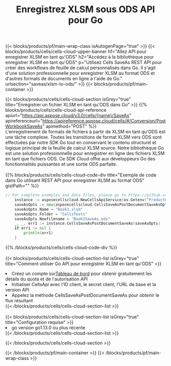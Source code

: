 ﻿---
title:  Enregistrez XLSM sous ODS API pour Go
description:  Utilisation de Aspose.Cells Cloud SDK for Go pour enregistrer le fichier au format XLSM en tant que fichier au format ODS.
url: /fr/go/saveas/xlsm-to-ods/
---
{{< blocks/products/pf/main-wrap-class isAutogenPage="true" >}}
{{< blocks/products/cells/cells-cloud-upper-banner h1="Allez API pour enregistrer XLSM en tant qu\'ODS" h2="Accédez à la bibliothèque pour enregistrer XLSM en tant qu\'ODS" p="Utilisez Cells SaveAs REST API pour créer des workflows de feuille de calcul personnalisés dans Go. Il s\'agit d\'une solution professionnelle pour enregistrer XLSM au format ODS et d\'autres formats de documents en ligne à l\'aide de Go." urlsection="saveas/xlsm-to-ods/" >}}
{{< blocks/products/pf/main-container >}}

{{< blocks/products/cells/cells-cloud-section isGrey="true" title="Enregistrer un fichier XLSM en tant qu\'ODS dans Go" >}}
{{% blocks/products/cells/cells-cloud-api-reference apiurl="https://api.aspose.cloud/v3.0/cells/{name}/SaveAs" apireferenceurl="https://apireference.aspose.cloud/cells/#/Conversion/PostWorkbookSaveAs" apimethod="POST" %}}
<br/>
L'enregistrement de formats de fichiers à partir de XLSM en tant qu'ODS est une tâche complexe. Toutes les transitions de format XLSM vers ODS sont effectuées par notre SDK Go tout en conservant le contenu structurel et logique principal de la feuille de calcul XLSM source. Notre bibliothèque Go est une solution professionnelle pour enregistrer en ligne des fichiers XLSM en tant que fichiers ODS. Ce SDK Cloud offre aux développeurs Go des fonctionnalités puissantes et une sortie ODS parfaite.
<br/>
<br/>
{{% blocks/products/cells/cells-cloud-code-div title="Exemple de code dans Go utilisant REST API pour enregistrer XLSM au format ODS" gistPath="" %}}
  
```go
// For complete examples and data files, please go to https://github.com/aspose-cells-cloud/aspose-cells-cloud-go/
    instance := asposecellscloud.NewCellsApiService(os.Getenv("ProductClientId"), os.Getenv("ProductClientSecret"))
    saveAsOpts := new(asposecellscloud.CellsSaveAsPostDocumentSaveAsOpts)
    saveAsOpts.Name = "Book1.xlsm"
    saveAsOpts.Folder = "CellsTests"
    saveAsOpts.Newfilename = "Book1SaveAs.ods"
    _, _, err1 := instance.CellsSaveAsPostDocumentSaveAs(saveAsOpts)
    if err1 != nil {
	    println(err1)
    }
```
  
{{% /blocks/products/cells/cells-cloud-code-div %}}
<br/>
<br/>
{{< blocks/products/cells/cells-cloud-section-list isGrey="true" title="Comment utiliser Go API pour enregistrer XLSM en tant qu\'ODS" >}}
<li> Créez un compte sur<a href="https://dashboard.aspose.cloud/">Tableau de bord</a> pour obtenir gratuitement les détails du quota et de l'autorisation API</li>
<li>Initialiser CellsApi avec l'ID client, le secret client, l'URL de base et la version API</li>
<li>Appelez la méthode CellsSaveAsPostDocumentSaveAs pour obtenir le flux résultant</li>
{{< /blocks/products/cells/cells-cloud-section-list >}}
<br/>
<br/>
{{< blocks/products/cells/cells-cloud-section-list isGrey="true" title="Configuration requise" >}}
<li>go version go1.13.0 ou plus récente</li>
{{< /blocks/products/cells/cells-cloud-section-list >}}

{{< /blocks/products/cells/cells-cloud-section >}}

{{< /blocks/products/pf/main-container >}}
{{< /blocks/products/pf/main-wrap-class >}}
